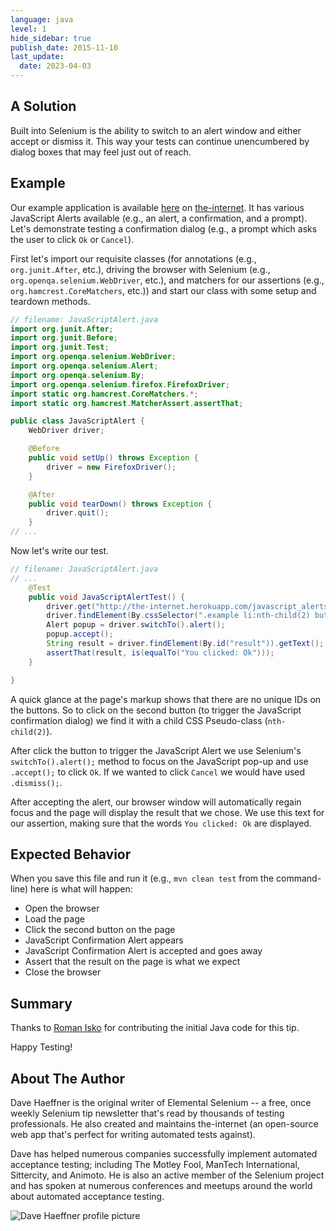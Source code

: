 ```yaml
---
language: java
level: 1
hide_sidebar: true
publish_date: 2015-11-10
last_update:
  date: 2023-04-03
---
```


## A Solution

Built into Selenium is the ability to switch to an alert window and either accept or dismiss it. This way your tests can continue unencumbered by dialog boxes that may feel just out of reach.


## Example

Our example application is available [here](http://the-internet.herokuapp.com/javascript_alerts) on [the-internet](http://github.com/tourdedave/the-internet). It has various JavaScript Alerts available (e.g., an alert, a confirmation, and a prompt). Let's demonstrate testing a confirmation dialog (e.g., a prompt which asks the user to click `Ok` or `Cancel`).

First let's import our requisite classes (for annotations (e.g., `org.junit.After`, etc.), driving the browser with Selenium (e.g., `org.openqa.selenium.WebDriver`, etc.), and matchers for our assertions (e.g., `org.hamcrest.CoreMatchers`, etc.)) and start our class with some setup and teardown methods.

```java
// filename: JavaScriptAlert.java
import org.junit.After;
import org.junit.Before;
import org.junit.Test;
import org.openqa.selenium.WebDriver;
import org.openqa.selenium.Alert;
import org.openqa.selenium.By;
import org.openqa.selenium.firefox.FirefoxDriver;
import static org.hamcrest.CoreMatchers.*;
import static org.hamcrest.MatcherAssert.assertThat;

public class JavaScriptAlert {
    WebDriver driver;

    @Before
    public void setUp() throws Exception {
        driver = new FirefoxDriver();
    }

    @After
    public void tearDown() throws Exception {
        driver.quit();
    }
// ...
```

Now let's write our test.

```java
// filename: JavaScriptAlert.java
// ...
    @Test
    public void JavaScriptAlertTest() {
        driver.get("http://the-internet.herokuapp.com/javascript_alerts");
        driver.findElement(By.cssSelector(".example li:nth-child(2) button")).click();
        Alert popup = driver.switchTo().alert();
        popup.accept();
        String result = driver.findElement(By.id("result")).getText();
        assertThat(result, is(equalTo("You clicked: Ok")));
    }

}
```

A quick glance at the page's markup shows that there are no unique IDs on the buttons. So to click on the second button (to trigger the JavaScript confirmation dialog) we find it with a child CSS Pseudo-class (`nth-child(2)`).

After click the button to trigger the JavaScript Alert we use Selenium's `switchTo().alert();` method to focus on the JavaScript pop-up and use `.accept();` to click `Ok`. If we wanted to click `Cancel` we would have used `.dismiss();`.

After accepting the alert, our browser window will automatically regain focus and the page will display the result that we chose. We use this text for our assertion, making sure that the words `You clicked: Ok` are displayed.


## Expected Behavior

When you save this file and run it (e.g., `mvn clean test` from the command-line) here is what will happen:

+ Open the browser
+ Load the page
+ Click the second button on the page
+ JavaScript Confirmation Alert appears
+ JavaScript Confirmation Alert is accepted and goes away
+ Assert that the result on the page is what we expect
+ Close the browser

## Summary

Thanks to [Roman Isko](https://github.com/RomanIsko) for contributing the initial Java code for this tip.

Happy Testing!

## About The Author

Dave Haeffner is the original writer of Elemental Selenium -- a free, once weekly Selenium tip newsletter that's read by thousands of testing professionals. He also created and maintains the-internet (an open-source web app that's perfect for writing automated tests against).

Dave has helped numerous companies successfully implement automated acceptance testing; including The Motley Fool, ManTech International, Sittercity, and Animoto. He is also an active member of the Selenium project and has spoken at numerous conferences and meetups around the world about automated acceptance testing.

![Dave Haeffner profile picture](/img/authors/dave-haeffner.jpeg#author-img 'a title')
